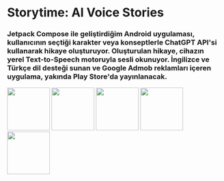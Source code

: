 # Storytime: AI Voice Stories
### Jetpack Compose ile geliştirdiğim Android uygulaması, kullanıcının seçtiği karakter veya konseptlerle ChatGPT API'si kullanarak hikaye oluşturuyor. Oluşturulan hikaye, cihazın yerel Text-to-Speech motoruyla sesli okunuyor. İngilizce ve Türkçe dil desteği sunan ve Google Admob reklamları içeren uygulama, yakında Play Store'da yayınlanacak.

<img src="https://github.com/user-attachments/assets/deb507d9-a348-4b21-86b9-8fa2b2d391df" width="100"/>
<img src="https://github.com/user-attachments/assets/4a3c16b0-614f-4845-9d5b-53ee7b5a4b65" width="100"/>
<img src="https://github.com/user-attachments/assets/e732d4d5-3633-48ee-be89-346573a38dec" width="100"/>
<img src="https://github.com/user-attachments/assets/7c57a296-4353-46a1-b6a2-f0112fe51bd0" width="100"/>
<img src="https://github.com/user-attachments/assets/745136d1-a1a1-48ec-9e57-21048a2e8b79" width="100"/>

